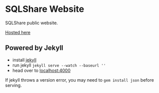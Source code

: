# SQLShare Website

SQLShare public website. 

[Hosted here](https://uwescience.github.io/sqlshare/)

## Powered by Jekyll

* install [jekyll](http://jekyllrb.com/)
* run jekyll `jekyll serve --watch --baseurl ''`
* head over to [localhost:4000](http://127.0.0.1:4000)

If jekyll throws a version error, you may need to `gem install json` before serving.
